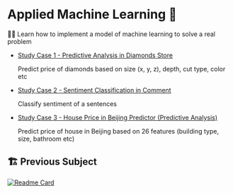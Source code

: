 # Applied Machine Learning 🏢

👨‍💻 Learn how to implement a model of machine learning to solve a real problem

* [Study Case 1 - Predictive Analysis in Diamonds Store](https://github.com/manabil/Applied_Machine_Learning/blob/main/(Study%20Case%20I)%20Predictive_Analytics.ipynb)

  Predict price of diamonds based on size (x, y, z), depth, cut type, color etc
  
* [Study Case 2 - Sentiment Classification in Comment](https://github.com/manabil/Applied_Machine_Learning/blob/main/(Study%20Case%20II)%20Sentiment%20Analysis%20PyTorch.ipynb)

  Classify sentiment of a sentences 
  
* [Study Case 3 - House Price in Beijing Predictor (Predictive Analysis)](https://github.com/manabil/Applied_Machine_Learning/tree/main/House%20Price%20in%20Beijing%20Predictor)

  Predict price of house in Beijing based on 26 features (building type, size, bathroom etc)

## 🏗 Previous Subject
[![Readme Card](https://github-readme-stats.vercel.app/api/pin/?username=manabil&repo=Machine_Learning_Intermediate&show_owner=true&theme=tokyonight&bg_color=151515&title_color=fb8c00&text_color=ffffff&icon_color=39d353&border_color=151515)](https://github.com/manabil/Machine_Learning_Intermediate)
</br>
